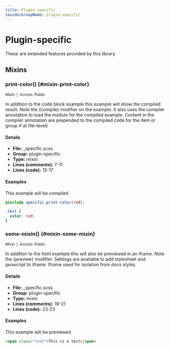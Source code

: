 ```yaml
---
title: Plugin-specific
sassdocGroupName: plugin-specific
---
```



# Plugin-specific

These are extended features provided by this library



## Mixins




###  print-color() {#mixin-print-color} 

<small>Mixin&ensp;|&ensp;Access: Public</small>

  

In addition to the code block example this example will show the compiled result. Note the  {compile} modifier on the example. It also uses the compiler annotation to load the module for the compiled example. Content in the compiler annotation are prepended to the compiled code for the item or group if at file-level)
    
    

#### Details

- **File:** _specific.scss
- **Group:** plugin-specific
- **Type:** mixin
- **Lines (comments):** 7-11
- **Lines (code):** 13-17
    
    

#### Examples

This example will be compiled      



``` scss
@include specific.print-color(red);
```
  

``` css
.test {
  color: red;
}
```
  

      


###  some-mixin() {#mixin-some-mixin} 

<small>Mixin&ensp;|&ensp;Access: Public</small>

  

In addition to the html example this will also be previewed in an iframe. Note the {preview} modifier. Settings are available to add stylesheet and javascript to iframe. Iframe used for isolation from docs styles. 
    
    

#### Details

- **File:** _specific.scss
- **Group:** plugin-specific
- **Type:** mixin
- **Lines (comments):** 19-21
- **Lines (code):** 23-23
    
    

#### Examples

This example will be previewed      


``` html
<span class="test">This is a test</span>
```
  

      
  
  